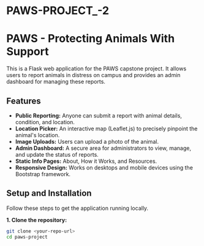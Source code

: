 # PAWS-PROJECT_-2
# PAWS - Protecting Animals With Support

This is a Flask web application for the PAWS capstone project. It allows users to report animals in distress on campus and provides an admin dashboard for managing these reports.

## Features

- **Public Reporting:** Anyone can submit a report with animal details, condition, and location.
- **Location Picker:** An interactive map (Leaflet.js) to precisely pinpoint the animal's location.
- **Image Uploads:** Users can upload a photo of the animal.
- **Admin Dashboard:** A secure area for administrators to view, manage, and update the status of reports.
- **Static Info Pages:** About, How it Works, and Resources.
- **Responsive Design:** Works on desktops and mobile devices using the Bootstrap framework.

## Setup and Installation

Follow these steps to get the application running locally.

**1. Clone the repository:**
```bash
git clone <your-repo-url>
cd paws-project
